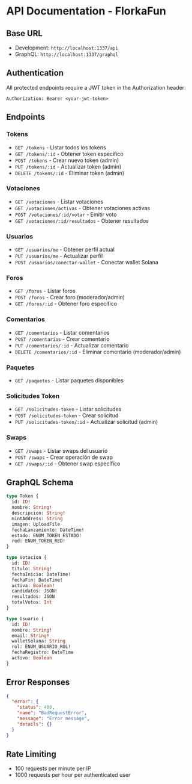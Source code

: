 # API Documentation - FlorkaFun

## Base URL
- Development: `http://localhost:1337/api`
- GraphQL: `http://localhost:1337/graphql`

## Authentication
All protected endpoints require a JWT token in the Authorization header:
```
Authorization: Bearer <your-jwt-token>
```

## Endpoints

### Tokens
- `GET /tokens` - Listar todos los tokens
- `GET /tokens/:id` - Obtener token específico
- `POST /tokens` - Crear nuevo token (admin)
- `PUT /tokens/:id` - Actualizar token (admin)
- `DELETE /tokens/:id` - Eliminar token (admin)

### Votaciones
- `GET /votaciones` - Listar votaciones
- `GET /votaciones/activas` - Obtener votaciones activas
- `POST /votaciones/:id/votar` - Emitir voto
- `GET /votaciones/:id/resultados` - Obtener resultados

### Usuarios
- `GET /usuarios/me` - Obtener perfil actual
- `PUT /usuarios/me` - Actualizar perfil
- `POST /usuarios/conectar-wallet` - Conectar wallet Solana

### Foros
- `GET /foros` - Listar foros
- `POST /foros` - Crear foro (moderador/admin)
- `GET /foros/:id` - Obtener foro específico

### Comentarios
- `GET /comentarios` - Listar comentarios
- `POST /comentarios` - Crear comentario
- `PUT /comentarios/:id` - Actualizar comentario
- `DELETE /comentarios/:id` - Eliminar comentario (moderador/admin)

### Paquetes
- `GET /paquetes` - Listar paquetes disponibles

### Solicitudes Token
- `GET /solicitudes-token` - Listar solicitudes
- `POST /solicitudes-token` - Crear solicitud
- `PUT /solicitudes-token/:id` - Actualizar solicitud (admin)

### Swaps
- `GET /swaps` - Listar swaps del usuario
- `POST /swaps` - Crear operación de swap
- `GET /swaps/:id` - Obtener swap específico

## GraphQL Schema

```graphql
type Token {
  id: ID!
  nombre: String!
  descripcion: String!
  mintAddress: String
  imagen: UploadFile
  fechaLanzamiento: DateTime!
  estado: ENUM_TOKEN_ESTADO!
  red: ENUM_TOKEN_RED!
}

type Votacion {
  id: ID!
  titulo: String!
  fechaInicio: DateTime!
  fechaFin: DateTime!
  activa: Boolean!
  candidatos: JSON!
  resultados: JSON
  totalVotos: Int
}

type Usuario {
  id: ID!
  nombre: String!
  email: String!
  walletSolana: String
  rol: ENUM_USUARIO_ROL!
  fechaRegistro: DateTime
  activo: Boolean
}
```

## Error Responses

```json
{
  "error": {
    "status": 400,
    "name": "BadRequestError",
    "message": "Error message",
    "details": {}
  }
}
```

## Rate Limiting
- 100 requests per minute per IP
- 1000 requests per hour per authenticated user
